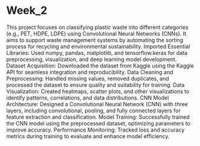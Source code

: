 # Week_2
This project focuses on classifying plastic waste into different categories (e.g., PET, HDPE, LDPE) using Convolutional Neural Networks (CNNs). It aims to support waste management systems by automating the sorting process for recycling and environmental sustainability.
Imported Essential Libraries: Used numpy, pandas, matplotlib, and tensorflow.keras for data preprocessing, visualization, and deep learning model development.
Dataset Acquisition: Downloaded the dataset from Kaggle using the Kaggle API for seamless integration and reproducibility.
Data Cleaning and Preprocessing: Handled missing values, removed duplicates, and processed the dataset to ensure quality and suitability for training.
Data Visualization: Created heatmaps, scatter plots, and other visualizations to identify patterns, correlations, and data distributions.
CNN Model Architecture: Designed a Convolutional Neural Network (CNN) with three layers, including convolutional, pooling, and fully connected layers for feature extraction and classification.
Model Training: Successfully trained the CNN model using the preprocessed dataset, optimizing parameters to improve accuracy.
Performance Monitoring: Tracked loss and accuracy metrics during training to evaluate and enhance model efficiency.
